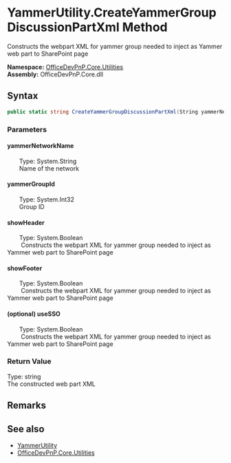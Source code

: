 # YammerUtility.CreateYammerGroupDiscussionPartXml Method  
 Constructs the webpart XML for yammer group needed to inject as Yammer web part to SharePoint page   

**Namespace:** [OfficeDevPnP.Core.Utilities](OfficeDevPnP.Core.Utilities.md)  
**Assembly:** OfficeDevPnP.Core.dll  
## Syntax
```C#
public static string CreateYammerGroupDiscussionPartXml(String yammerNetworkName, Int32 yammerGroupId, Boolean showHeader, Boolean showFooter, Boolean useSSO)
```
### Parameters
#### yammerNetworkName  
&emsp;&emsp;Type: System.String  
&emsp;&emsp;Name of the network  

  

#### yammerGroupId  
&emsp;&emsp;Type: System.Int32  
&emsp;&emsp;Group ID  

  

#### showHeader  
&emsp;&emsp;Type: System.Boolean  
&emsp;&emsp; Constructs the webpart XML for yammer group needed to inject as Yammer web part to SharePoint page   

  

#### showFooter  
&emsp;&emsp;Type: System.Boolean  
&emsp;&emsp; Constructs the webpart XML for yammer group needed to inject as Yammer web part to SharePoint page   

  

#### (optional) useSSO  
&emsp;&emsp;Type: System.Boolean  
&emsp;&emsp; Constructs the webpart XML for yammer group needed to inject as Yammer web part to SharePoint page   

  

### Return Value
Type: string  
The constructed web part XML  


## Remarks
  
## See also
- [YammerUtility](OfficeDevPnP.Core.Utilities.YammerUtility.md) 
- [OfficeDevPnP.Core.Utilities](OfficeDevPnP.Core.Utilities.md) 
